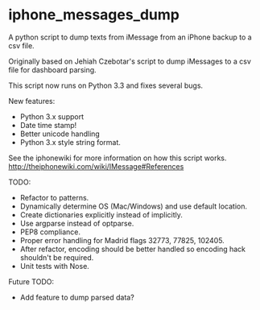iphone_messages_dump
====================

A python script to dump texts from iMessage from an iPhone backup to a csv file.

Originally based on Jehiah Czebotar's script to dump iMessages to a csv file for dashboard parsing.

This script now runs on Python 3.3 and fixes several bugs.

New features:

- Python 3.x support
- Date time stamp!
- Better unicode handling
- Python 3.x style string format.

See the iphonewiki for more information on how this script works. http://theiphonewiki.com/wiki/IMessage#References

TODO:

- Refactor to patterns.
- Dynamically determine OS (Mac/Windows) and use default location.
- Create dictionaries explicitly instead of implicitly.
- Use argparse instead of optparse.
- PEP8 compliance.
- Proper error handling for Madrid flags 32773, 77825, 102405.
- After refactor, encoding should be better handled so encoding hack shouldn't be required.
- Unit tests with Nose.

Future TODO:

- Add feature to dump parsed data?
